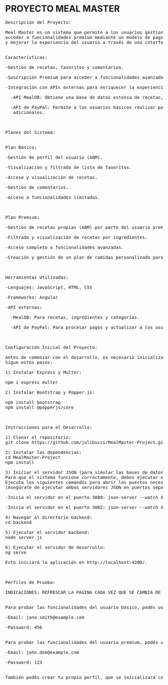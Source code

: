 # PROYECTO MEAL MASTER


<pre>
Descripción del Proyecto:

Meal Master es un sistema que permite a los usuarios gestionar su perfil, recetas, comentarios y listas de favoritos, así como 
acceder a funcionalidades premium mediante un modelo de pago. Está diseñado para simplificar la búsqueda y gestión de recetas   
y mejorar la experiencia del usuario a través de una interfaz intuitiva.


Características:

-Gestión de recetas, favoritos y comentarios.

-Suscripción Premium para acceder a funcionalidades avanzadas.

-Integración con APIs externas para enriquecer la experiencia del usuario:

  -API MealDB: Obtiene una base de datos extensa de recetas, ingredientes y categorías.

  -API de PayPal: Permite a los usuarios básicos realizar pagos para actualizarse a un plan premium y disfrutar de beneficios 
   adicionales.



Planes del Sistema:
  

Plan Básico:

-Gestión de perfil del usuario (ABM).

-Visualización y filtrado de lista de favoritos.

-Acceso y visualización de recetas.

-Gestión de comentarios.

-Acceso a funcionalidades limitadas.



Plan Premium:

-Gestión de recetas propias (ABM) por parte del usuario premium.

-Filtrado y visualización de recetas por ingredientes.

-Acceso completo a funcionalidades avanzadas.

-Creación y gestión de un plan de comidas personalizado para cada día de la semana.



Herramientas Utilizadas:

-Lenguajes: JavaScript, HTML, CSS

-Frameworks: Angular

-API externas:

  -MealDB: Para recetas, ingredientes y categorías.

  -API de PayPal: Para procesar pagos y actualizar a los usuarios al plan premium.



Configuración Inicial del Proyecto:

Antes de comenzar con el desarrollo, es necesario inicializar e instalar ciertas dependencias y configuraciones. 
Sigue estos pasos:

1) Instalar Express y Multer:
   
npm i express multer

2) Instalar Bootstrap y Popper.js:

npm install bootstrap
npm install @popperjs/core



Instrucciones para el Desarrollo:

1) Clonar el repositorio:
git clone https://github.com/julibucci/MealMaster-Project.git

2) Instalar las dependencias:
cd MealMaster-Project
npm install

3) Iniciar el servidor JSON (para simular las bases de datos):
Para que el sistema funcione correctamente, debes ejecutar el servidor JSON para almacenar y gestionar los datos.
Ejecuta los siguientes comandos para abrir los puertos necesarios 
(Asegúrate de ejecutar ambos servidores JSON en puertos separados):

-Inicia el servidor en el puerto 3000: json-server --watch db.json --port 3000

-Inicia el servidor en el puerto 3002: json-server --watch db2.json --port 3002

4) Navegar al directorio backend:
cd backend

5) Ejecutar el servidor backend:
node server.js

6) Ejecutar el servidor de desarrollo:
ng serve

Esto iniciará la aplicación en http://localhost:4200/.



Perfiles de Prueba:

INDICACIONES: REFRESCAR LA PÁGINA CADA VEZ QUE SE CAMBIA DE PERFIL.
  

Para probar las funcionalidades del usuario básico, podés usar este perfil:

-Email: jane.smith@example.com

-Password: 456
  

Para probar las funcionalidades del usuario premium, podés usar este perfil:

-Email: john.doe@example.com

-Password: 123
  

También podés crear tu propio perfil, que se inicializará con el plan básico.
  

</pre>
